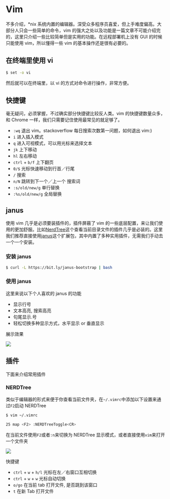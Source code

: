 # Vim

不多介绍，\*nix 系统内置的编辑器。深受众多程序员喜爱，但上手难度偏高。大部分人只会一些简单的命令，vim 的强大之处以及功能是一篇文章不可能介绍完的，这里只介绍一些比较简单但是实用的功能。在远程部署机上没有 GUI 的时候只能使用 vim，所以懂得一些 vim 的基本操作还是很有必要的。

## 在终端里使用 vi

```bash
$ set -o vi
```

然后就可以在终端里，以 vi 的方式对命令进行操作，非常方便。

## 快捷键

毫无疑问，必须掌握，不过确实部分快捷键比较反人类。vim 的快捷键数量众多，和 Chrome 一样，我们只需要记住使用最常见的就足够了。

- `:wq` 退出 vim。stackoverflow 每日搜索次数第一问题，如何退出 vim:)
- `i` 进入插入模式
- `q` 进入可视模式，可以用光标来选择文本
- `jk` 上下移动
- `hl` 左右移动
- `ctrl` + `b/f` 上下翻页
- `0/$` 光标快速移动到行首／行尾
- `/` 搜索
- `n/N` 跳转到下一个／上一个 搜索词
- `:s/old/new/g` 单行替换
- `:%s/old/new/g` 全局替换

## janus

使用 vim 几乎是必须要装插件的，插件屏蔽了 vim 的一些底层配置，来让我们使用的更加舒服。比如[NerdTree](https://github.com/scrooloose/nerdtree)这个查看当前目录文件的插件几乎是必装的。这里我们推荐直接使用[janus](https://github.com/carlhuda/janus)这个扩展包，其中内置了多种实用插件，无需我们手动去一个一个安装。

### 安装 janus

```bash
$ curl -L https://bit.ly/janus-bootstrap | bash
```

### 使用 janus

这里来说以下个人喜欢的 janus 的功能

- 显示行号
- 文本高亮, 搜索高亮
- 句尾显示.号
- 轻松切换多种显示方式，水平显示 or 垂直显示

展示效果

![](https://i.ibb.co/190jJWM/20190710231451.jpg)

## 插件

下面来介绍常用插件

### NERDTree

类似于编辑器的形式来便于你查看当前文件夹，在`~/.vimrc`中添加以下设置来通过`F2`启动 NERDTree

```bash
$ vim ~/.vimrc

25 map <F2> :NERDTreeToggle<CR>
```

在当前文件使用`F2`或者`:n`来切换为 NERDTree 显示模式，或者直接使用`vim`来打开一个文件夹

![](https://i.ibb.co/3zh603d/20190710231845.jpg)

快捷键

- `ctrl` + `w` + `h/l` 光标在左／右窗口互相切换
- `ctrl` + `w` + `w` 光标自动切换
- `o/go` 在当前 tab 打开文件, 是否跳到该窗口
- `t` 在新 Tab 打开文件
